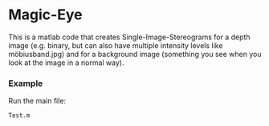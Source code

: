 # Magic-Eye
This is a matlab code that creates Single-Image-Stereograms for a depth image (e.g. binary, but can also have multiple intensity levels like möbiusband.jpg) and for a background image (something you see when you look at the image in a normal way).
### Example
Run the main file:

```Test.m```
